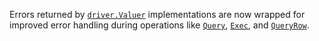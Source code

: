 Errors returned by [`driver.Valuer`](/pkg/database/sql/driver#Driver)
implementations are now wrapped for improved error handling during
operations like [`Query`](/pkg/database/sql#DB.Query), [`Exec`](/pkg/database/sql#DB.Exec),
and [`QueryRow`](/pkg/database/sql#DB.QueryRow).
